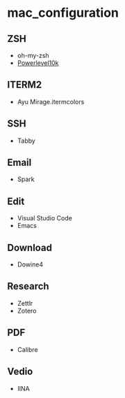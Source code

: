 # mac_configuration

## ZSH

- oh-my-zsh
- [Powerlevel10k](https://github.com/romkatv/powerlevel10k)

## ITERM2

- Ayu Mirage.itermcolors

## SSH

- Tabby

## Email

- Spark

## Edit

- Visual Studio Code
- Emacs

## Download

- Dowine4

## Research

- Zettlr
- Zotero

## PDF

- Calibre


## Vedio

- IINA